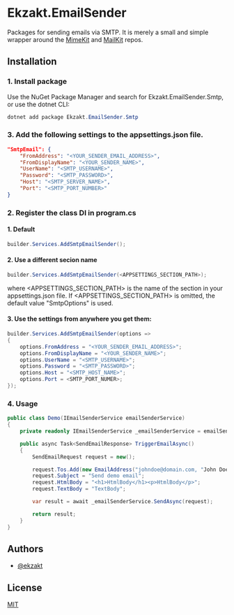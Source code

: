# Ekzakt.EmailSender
Packages for sending emails via SMTP. It is merely a small and simple wrapper around
the [MimeKit](https://github.com/jstedfast/MimeKit) and [MailKit](https://github.com/jstedfast/MailKit) repos.


## Installation


### 1. Install package
Use the NuGet Package Manager and search for Ekzakt.EmailSender.Smtp, or use the dotnet CLI:
``` C#
dotnet add package Ekzakt.EmailSender.Smtp
```


### 3. Add the following settings to the appsettings.json file.
```json
"SmtpEmail": {
    "FromAddress": "<YOUR_SENDER_EMAIL_ADDRESS>",
    "FromDisplayName": "<YOUR_SENDER_NAME>",
    "UserName": "<SMTP_USERNAME>",
    "Password": "<SMTP_PASSWORD>",
    "Host": "<SMTP_SERVER_NAME>",
    "Port": "<SMTP_PORT_NUMBER>"
}
```


### 2. Register the class DI in program.cs


#### 1. Default
``` C#
builder.Services.AddSmtpEmailSender();
```


#### 2. Use a different secion name
``` C#
builder.Services.AddSmtpEmailSender(<APPSETTINGS_SECTION_PATH>);
```
where <APPSETTINGS_SECTION_PATH> is the name of the section in your appsettings.json file.
If <APPSETTINGS_SECTION_PATH> is omitted, the default value "SmtpOptions" is used.


#### 3. Use the settings from anywhere you get them:
``` C#
builder.Services.AddSmtpEmailSender(options =>
{
    options.FromAddress = "<YOUR_SENDER_EMAIL_ADDRESS>";
    options.FromDisplayName = "<YOUR_SENDER_NAME>";
    options.UserName = "<SMTP_USERNAME>";
    options.Password = "<SMTP_PASSWORD>";
    options.Host = "<SMTP_HOST_NAME>";
    options.Port = <SMTP_PORT_NUMER>;
});
```


### 4. Usage
``` C#
public class Demo(IEmailSenderService emailSenderService)
{
    private readonly IEmailSenderService _emailSenderService = emailSenderService;

    public async Task<SendEmailResponse> TriggerEmailAsync()
    {
        SendEmailRequest request = new();

        request.Tos.Add(new EmailAddress("johndoe@domain.com, "John Doe"));
        request.Subject = "Send demo email";
        request.HtmlBody = "<h1>HtmlBody</h1><p>HtmlBody</p>";
        request.TextBody = "TextBody";

        var result = await _emailSenderService.SendAsync(request);

        return result;
    }
}
```


## Authors
- [@ekzakt](https://www.github.com/ekzakt)



## License
[MIT](https://choosealicense.com/licenses/mit/)
